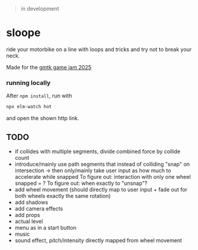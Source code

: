 > in development

# sloope
ride your motorbike on a line with loops and tricks and try not to break your neck.

Made for the [gmtk game jam 2025](https://itch.io/jam/gmtk-2025)

### running locally
After `npm install`, run with
```bash
npx elm-watch hot
```
and open the shown http link.

## TODO
- if collides with multiple segments, divide combined force by collide count
- introduce/mainly use path segments that instead of colliding "snap" on intersection
  → then only/mainly take user input as how much to accelerate while snapped
  To figure out: interaction with only one wheel snapped = ?
  To figure out: when exactly to "unsnap"?
- add wheel movement (should directly map to user input + fade out for both wheels exactly the same rotation)
- add shadows
- add camera effects
- add props
- actual level
- menu as in a start button
- music
- sound effect, pitch/intensity directly mapped from wheel movement
